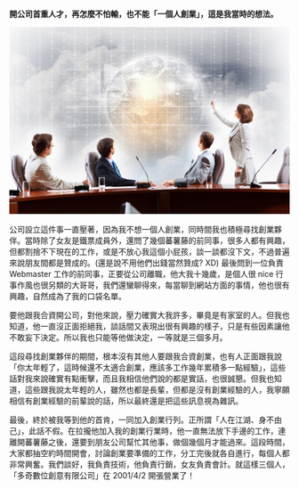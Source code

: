 **開公司首重人才，再怎麼不怕輸，也不能「一個人創業」，這是我當時的想法。**

 <p align="center"><img src="9DC28FD3-97A0-EB52-134A-5D90D7C42343.jpg@700w_0e_1l.jpg" /></p>
  
公司設立這件事一直壓著，因為我不想一個人創業，同時間我也積極尋找創業夥伴。當時除了女友是鐵票成員外，還問了幾個蕃薯藤的前同事，很多人都有興趣，但都割捨不下現在的工作，或是不放心我這個小屁孩，談一談都沒下文，不過普遍來說朋友間都是贊成的。(還是說不用他們出錢當然贊成? XD) 最後問到一位負責 Webmaster 工作的前同事，正要從公司離職，他大我十幾歲，是個人很 nice 行事作風也很另類的大哥哥，我們還蠻聊得來，每當聊到網站方面的事情，他也很有興趣，自然成為了我的口袋名單。

 要他跟我合資開公司，對他來說，壓力確實大我許多，畢竟是有家室的人。但我也知道，他一直沒正面拒絕我，談話間又表現出很有興趣的樣子，只是有些因素讓他不敢妄下決定。所以我也只能等他做決定，一等就是三個多月。

 這段尋找創業夥伴的期間，根本沒有其他人要跟我合資創業，也有人正面跟我說「你太年輕了，這時候還不太適合創業，應該多工作幾年累積多一點經驗」，這些話對我來說確實有點衝擊，而且我相信他們說的都是實話，也很誠懇。但我也知道，這些跟我說太年輕的人，雖然也都是長輩，但都是沒有創業經驗的人，我寧願相信有創業經驗的前輩說的話，所以最終還是把這些訊息視為雜訊。

 最後，終於被我等到他的首肯，一同加入創業行列。正所謂「人在江湖、身不由己」，此話不假。在拉攏他加入我的創業行業時，他一直無法放下手邊的工作，連離開蕃薯藤之後，還要到朋友公司幫忙其他事，做個幾個月才能過來。這段時間，大家都抽空約時間開會，討論創業要準備的工作，分工完後就各自進行，每個人都非常興奮。我們談好，我負責技術，他負責行銷，女友負責會計。就這樣三個人，「多奇數位創意有限公司」在 2001/4/2 開張營業了！
